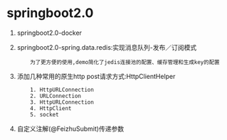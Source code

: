 # springboot2.0

1. springboot2.0-docker
2. springboot2.0-spring.data.redis:实现消息队列-发布／订阅模式
    
    ```
        为了更方便的使用,demo简化了jedis连接池的配置、缓存管理和生成key的配置
    ```
3. 添加几种常用的原生http post请求方式:HttpClientHelper

    ```
        1. HttpURLConnection
        2. URLConnection
        3. HttpURLConnection
        4. HttpClient
        5. socket
    ```
    
4. 自定义注解(@FeizhuSubmit)传递参数